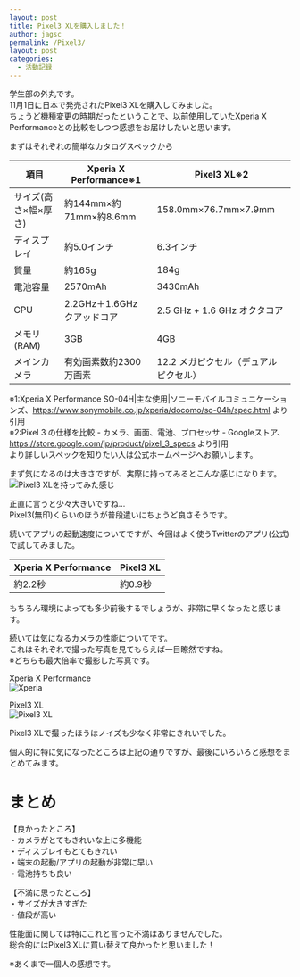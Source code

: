 ```yaml
---
layout: post
title: Pixel3 XLを購入しました！
author: jagsc
permalink: /Pixel3/
layout: post
categories:
  - 活動記録
---
```


学生部の外丸です。  
11月1日に日本で発売されたPixel3 XLを購入してみました。  
ちょうど機種変更の時期だったということで、以前使用していたXperia X Performanceとの比較をしつつ感想をお届けしたいと思います。  

まずはそれぞれの簡単なカタログスペックから  

|  項目  |  Xperia X Performance※1  |  Pixel3 XL※2  |
| ---- | ---- |  ----  |
|  サイズ(高さ×幅×厚さ)  |  約144mm×約71mm×約8.6mm  |  158.0mm×76.7mm×7.9mm  |
|  ディスプレイ  |  約5.0インチ  |  6.3インチ  |
|  質量  |  約165g  |  184g  |
|  電池容量  |  2570mAh  |  3430mAh  |
|  CPU  |  2.2GHz＋1.6GHz クアッドコア  |  2.5 GHz + 1.6 GHz オクタコア  |
|  メモリ(RAM)  |  3GB  |  4GB  |
|  メインカメラ  |  有効画素数約2300万画素  |  12.2 メガピクセル（デュアル ピクセル）  | 

※1:Xperia X Performance SO-04H|主な使用|ソニーモバイルコミュニケーションズ、https://www.sonymobile.co.jp/xperia/docomo/so-04h/spec.html より引用  
※2:Pixel 3 の仕様を比較 - カメラ、画面、電池、プロセッサ - Googleストア、https://store.google.com/jp/product/pixel_3_specs より引用  
より詳しいスペックを知りたい人は公式ホームページへお願いします。  


まず気になるのは大きさですが、実際に持ってみるとこんな感じになります。  
![Pixel3 XLを持ってみた感じ](../images/Pixel3/inHand.jpg)


正直に言うと少々大きいですね…  
Pixel3(無印)くらいのほうが普段遣いにちょうど良さそうです。    

続いてアプリの起動速度についてですが、今回はよく使うTwitterのアプリ(公式)で試してみました。  

|  Xperia X Performance  |  Pixel3 XL  |
| ---- | ---- |
|  約2.2秒  |  約0.9秒  |

もちろん環境によっても多少前後するでしょうが、非常に早くなったと感じます。


続いては気になるカメラの性能についてです。  
これはそれぞれで撮った写真を見てもらえば一目瞭然ですね。  
※どちらも最大倍率で撮影した写真です。

Xperia X Performance  
![Xperia](../images/Pixel3/Xperia.jpg)  


Pixel3 XL  
![Pixel3 XL](../images/Pixel3/Pixel3.jpg)  


Pixel3 XLで撮ったほうはノイズも少なく非常にきれいでした。  

個人的に特に気になったところは上記の通りですが、最後にいろいろと感想をまとめてみます。  

# まとめ
【良かったところ】  
・カメラがとてもきれいな上に多機能  
・ディスプレイもとてもきれい  
・端末の起動/アプリの起動が非常に早い  
・電池持ちも良い  

【不満に思ったところ】  
・サイズが大きすぎた  
・値段が高い  


性能面に関しては特にこれと言った不満はありませんでした。  
総合的にはPixel3 XLに買い替えて良かったと思いました！  

※あくまで一個人の感想です。  
